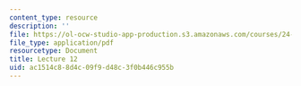 ```yaml
---
content_type: resource
description: ''
file: https://ol-ocw-studio-app-production.s3.amazonaws.com/courses/24-914-language-variation-and-change-spring-2019/ac1514c88d4c09f9d48c3f0b446c955b_MIT24_914s19_lec12.pdf
file_type: application/pdf
resourcetype: Document
title: Lecture 12
uid: ac1514c8-8d4c-09f9-d48c-3f0b446c955b
---
```

